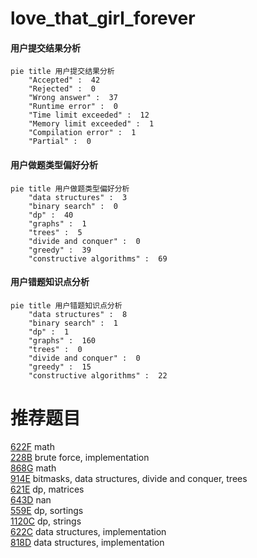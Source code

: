 # love_that_girl_forever

<!-- tabs:start -->



#### **用户提交结果分析**

```mermaid
pie title 用户提交结果分析
    "Accepted" :  42
    "Rejected" :  0
    "Wrong answer" :  37
    "Runtime error" :  0
    "Time limit exceeded" :  12
    "Memory limit exceeded" :  1
    "Compilation error" :  1
    "Partial" :  0
```

#### **用户做题类型偏好分析**

```mermaid
pie title 用户做题类型偏好分析
    "data structures" :  3
    "binary search" :  0
    "dp" :  40
    "graphs" :  1
    "trees" :  5
    "divide and conquer" :  0
    "greedy" :  39
    "constructive algorithms" :  69
```
#### **用户错题知识点分析**

```mermaid
pie title 用户错题知识点分析
    "data structures" :  8
    "binary search" :  1
    "dp" :  1
    "graphs" :  160
    "trees" :  0
    "divide and conquer" :  0
    "greedy" :  15
    "constructive algorithms" :  22
```



<!-- tabs:end -->
# 推荐题目
[622F](https://codeforces.com/contest/622/problem/F)		math		  
[228B](https://codeforces.com/contest/228/problem/B)		brute force,
                        implementation		  
[868G](https://codeforces.com/contest/868/problem/G)		math		  
[914E](https://codeforces.com/contest/914/problem/E)		bitmasks,
                        data structures,
                        divide and conquer,
                        trees		  
[621E](https://codeforces.com/contest/621/problem/E)		dp,
                        matrices		  
[643D](https://codeforces.com/contest/643/problem/D)		nan		  
[559E](https://codeforces.com/contest/559/problem/E)		dp,
                        sortings		  
[1120C](https://codeforces.com/contest/1120/problem/C)		dp,
                        strings		  
[622C](https://codeforces.com/contest/622/problem/C)		data structures,
                        implementation		  
[818D](https://codeforces.com/contest/818/problem/D)		data structures,
                        implementation		  
